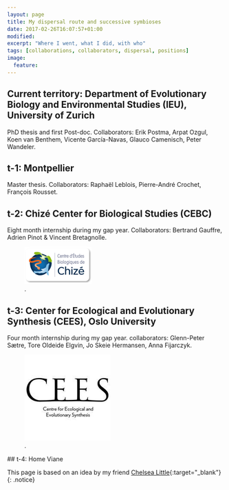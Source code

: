 ```yaml
---
layout: page
title: My dispersal route and successive symbioses
date: 2017-02-26T16:07:57+01:00
modified:
excerpt: "Where I went, what I did, with who"
tags: [collaborations, collaborators, dispersal, positions]
image:
  feature:
---
```


## Current territory: Department of Evolutionary Biology and Environmental Studies (IEU), University of Zurich
PhD thesis and first Post-doc.
Collaborators: Erik Postma, Arpat Ozgul, Koen van Benthem, Vicente García-Navas, Glauco Camenisch, Peter Wandeler.

## t-1: Montpellier
Master thesis.
Collaborators: Raphaël Leblois, Pierre-André Crochet, François Rousset.

## t-2: Chizé Center for Biological Studies (CEBC)
Eight month internship during my gap year.
Collaborators: Bertrand Gauffre, Adrien Pinot & Vincent Bretagnolle.
<figure>
	<a href="http://www.cebc.cnrs.fr/GB_index.htm"><img src="/images/logo_CEBC.png"></a>
	<figcaption><a href="" title="CEBC"></a>.</figcaption>
</figure>


## t-3: Center for Ecological and Evolutionary Synthesis (CEES), Oslo University
Four  month internship during my gap year.
collaborators: Glenn-Peter Sætre, Tore Oldeide Elgvin, Jo Skeie Hermansen, Anna Fijarczyk.

<figure>
	<a href="http://www.cebc.cnrs.fr/GB_index.htm"><img src="/images/cees.jpg"></a>
	<figcaption><a href="" title="CEES"></a>.</figcaption>
</figure>
## t-4: Home Viane

This page is based on an idea by my friend [Chelsea Little](https://chelseajeanlittle.com/){:target="_blank"}
{: .notice}
